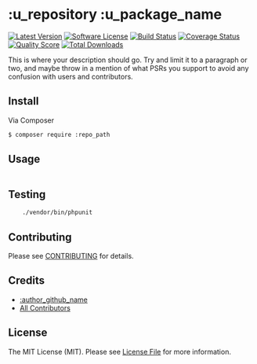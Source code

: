 # :u_repository :u_package_name

[![Latest Version](https://img.shields.io/github/release/:repo_path.svg?style=flat-square)](https://github.com/:repo_path/releases)
[![Software License](https://img.shields.io/badge/license-MIT-brightgreen.svg?style=flat-square)](LICENSE.md)
[![Build Status](https://img.shields.io/travis/:repo_path/master.svg?style=flat-square)](https://travis-ci.org/:repo_path)
[![Coverage Status](https://img.shields.io/scrutinizer/coverage/g/:repo_path.svg?style=flat-square)](https://scrutinizer-ci.com/g/:repo_path/code-structure)
[![Quality Score](https://img.shields.io/scrutinizer/g/:repo_path.svg?style=flat-square)](https://scrutinizer-ci.com/g/:repo_path)
[![Total Downloads](https://img.shields.io/packagist/dt/:repo_path.svg?style=flat-square)](https://packagist.org/packages/:repo_path)

This is where your description should go. Try and limit it to a paragraph or two, and maybe throw in a mention of what
PSRs you support to avoid any confusion with users and contributors.

## Install

Via Composer

``` bash
$ composer require :repo_path
```

## Usage

``` php

```

## Testing

``` bash
    ./vendor/bin/phpunit
```

## Contributing

Please see [CONTRIBUTING](https://github.com/:repo_path/blob/master/CONTRIBUTING.md) for details.

## Credits

- [:author_github_name](https://github.com/:author_github_name)
- [All Contributors](https://github.com/:repo_path/contributors)

## License

The MIT License (MIT). Please see [License File](LICENSE.md) for more information.
